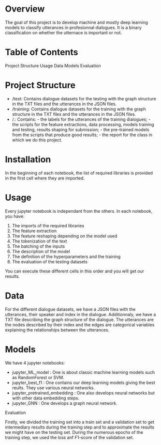 # Overview

The goal of this project is to develop machine and mostly deep learning models to classify utterances in profesionnal dialogues. It is a binary classification on whether the utternace is important or not.


# Table of Contents

Project Structure
Usage
Data
Models
Evaluation


# Project Structure

- /test: Contains dialogue datasets for the testing with the graph structure in the TXT files and the utterances in the JSON files.
- /training: Contains dialogue datasets for the training with the graph structure in the TXT files and the utterances in the JSON files.
- /.: Contains: - the labels for the utterances of the training dialogues;
                - the scripts for the feature extractions, data processing, models training and testing, results shaping for submission;
                - the pre-trained models from the scripts that produce good results;
                - the report for the class in which we do this project.


# Installation

In the beginning of each notebook, the list of required libraries is provided in the first cell where they are imported.


# Usage

Every jupyter notebook is independant from the others. In each notebook, you have:
1) The imports of the required libraries
2) The feature extraction
3) The feature reshaping depending on the model used
4) The tokenization of the text
5) The batching of the inputs
6) The description of the model
7) The definition of the hyperparameters and the training
8) The evaluation of the testing datasets

You can execute these different cells in this order and you will get our results.


# Data

For the different dialogue datasets, we have a JSON files with the utterances, their speaker and index in the dialogue. Additionnaly, we have a TXT file describing the graph structure of the dialogue. The utterances are the nodes described by their index and the edges are categorical variables explaining the relationships between the utterances.


# Models

We have 4 jupyter notebooks:
- jupyter_ML_model : One is about classic machine learning models such as RandomForest or SVM.
- jupyter_best_f1 : One contains our deep learning models giving the best reults. They use various neural networks.
- jupyter_pretrained_embedding : One also develops neural networks but with other data embedding steps.
- jupyter_GNN : One develops a graph neural network.


Evaluation

Firstly, we divided the training set into a train set and a validation set to get intermediary results during the training step and to approximate the results we might have on the testing set.
During the numerous epochs of the training step, we used the loss anf F1-score of the validation set.

